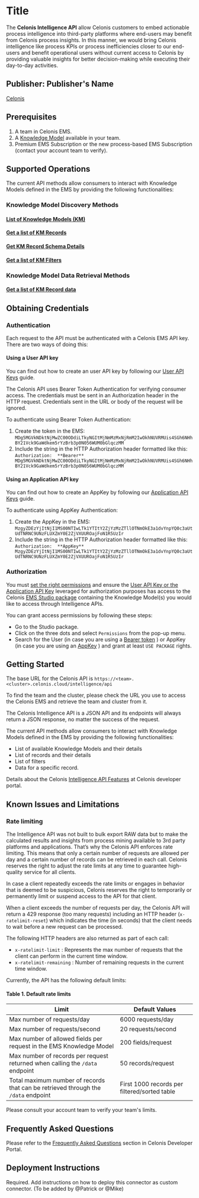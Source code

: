 # Title
The **Celonis Intelligence API** allow Celonis customers to embed actionable process intelligence into third-party platforms where end-users may benefit from Celonis process insights. In this manner, we would bring Celonis intelligence like process KPIs or process inefficiencies closer to our end-users and benefit operational users without current access to Celonis by providing valuable insights for better decision-making while executing their day-to-day activities.
## Publisher: Publisher's Name
[Celonis](https://www.celonis.com/) ​
## Prerequisites
1.  A team in Celonis EMS.
2.  A  [Knowledge Model](https://docs.celonis.com/en/knowledge-model.html)  available in your team.
3.  Premium EMS Subscription or the new process-based EMS Subscription (contact your account team to verify).
## Supported Operations
The current API methods allow consumers to interact with Knowledge Models defined in the EMS by providing the following functionalities:
### Knowledge Model Discovery Methods
####   [List of Knowledge Models (KM)](https://developer.celonis.com/openapi/reference/operation/getKnowledgeModel/)
####   [Get a list of KM Records](https://developer.celonis.com/openapi/reference/operation/getRecords/)
####   [Get KM Record Schema Details](https://developer.celonis.com/openapi/reference/operation/getRecordDetails/)
####   [Get a list of KM Filters](https://developer.celonis.com/openapi/reference/operation/getFilters/)
### Knowledge Model Data Retrieval Methods
####   [Get a list of KM Record data](https://developer.celonis.com/openapi/reference/operation/getRecordDataResult/)
## Obtaining Credentials
### Authentication
Each request to the API must be authenticated with a Celonis EMS API key. There are two ways of doing this:
#### Using a User API key
You can find out how to create an user API key by following our  [User API Keys](https://docs.celonis.com/en/user-profile.html)  guide.

The Celonis API uses Bearer Token Authentication for verifying consumer access. The credentials must be sent in an Authorization header in the HTTP request. Credentials sent in the URL or body of the request will be ignored.

To authenticate using Bearer Token Authentication:

1.  Create the token in the EMS:    `MDg5MGVkNDktNjMwZC00ODdiLTkyNGItMjNmMzMxNjRmM2IwOkhNUVRMUis4SGh6NHhBY21Vck9GaWdkem5rYzBrb3p0N056WUM0bGlqczMM`
2.  Include the string in the HTTP Authorization header formatted like this:  
    `Authorization:  **Bearer** MDg5MGVkNDktNjMwZC00ODdiLTkyNGItMjNmMzMxNjRmM2IwOkhNUVRMUis4SGh6NHhBY21Vck9GaWdkem5rYzBrb3p0N056WUM0bGlqczMM`

#### Using an Application API key
You can find out how to create an AppKey by following our  [Application API Keys](https://docs.celonis.com/en/application-keys.html)  guide.

To authenticate using AppKey Authentication:

1.  Create the AppKey in the EMS:  
`MzgyZDEzYjItNjI1MS00NTIwLTk1YTItY2ZjYzMzZTllOTNmOkE3a1dvYnpYQ0c3aUtUdTNRNC9UNzFLUXZmY0E2ZjVXUUROajFoN1R5UzIr`
2.  Include the string in the HTTP Authorization header formatted like this:  
    `Authorization:  **AppKey** MzgyZDEzYjItNjI1MS00NTIwLTk1YTItY2ZjYzMzZTllOTNmOkE3a1dvYnpYQ0c3aUtUdTNRNC9UNzFLUXZmY0E2ZjVXUUROajFoN1R5UzIr`

### Authorization
You must  [set the right permissions](https://docs.celonis.com/en/studio-spaces.html#UUID-c98ebc9f-fda1-c4fd-8182-8569193bc1cd_id_StudioSpaces-SpacePermissions)  and ensure the  [User API Key or the Application API Key](https://developer.celonis.com/intelligence-api/getting-started/#authentication)  leveraged for authorization purposes has access to the Celonis  [EMS Studio package](https://docs.celonis.com/en/studio.html#UUID-54a37cea-24d8-8459-8668-a517455a4e19_id_Studio-Workingwithpackages)  containing the Knowledge Model(s) you would like to access through Intelligence APIs.

You can grant access permissions by following these steps:

-   Go to the Studio package.
-   Click on the three dots and select  `Permissions`  from the pop-up menu.
-   Search for the User (in case you are using a  [Bearer token](https://developer.celonis.com/intelligence-api/getting-started/#using-a-user-api-key)  ) or AppKey (in case you are using an  [AppKey](https://developer.celonis.com/intelligence-api/getting-started/#using-an-application-api-keystrong-user-independent-one)  ) and grant at least  `USE PACKAGE`  rights.

## Getting Started
The base URL for the Celonis API is  `https://<team>.<cluster>.celonis.cloud/intelligence/api`

To find the team and the cluster, please check the URL you use to access the Celonis EMS and retrieve the team and cluster from it.

The Celonis Intelligence API is a JSON API and its endpoints will always return a JSON response, no matter the success of the request.

The current API methods allow consumers to interact with Knowledge Models defined in the EMS by providing the following functionalities:

-   List of available Knowledge Models and their details
-   List of records and their details
-   List of filters
-   Data for a specific record.

Details about the Celonis [Intelligence API Features](https://developer.celonis.com/intelligence-api/features/) at Celonis developer portal.

## Known Issues and Limitations

### Rate limiting
The Intelligence API was not built to bulk export RAW data but to make the calculated results and insights from process mining available to 3rd party platforms and applications. That’s why the Celonis API enforces rate limiting. This means that only a certain number of requests are allowed per day and a certain number of records can be retrieved in each call. Celonis reserves the right to adjust the rate limits at any time to guarantee high-quality service for all clients.

In case a client repeatedly exceeds the rate limits or engages in behavior that is deemed to be suspicious, Celonis reserves the right to temporarily or permanently limit or suspend access to the API for that client.

When a client exceeds the number of requests per day, the Celonis API will return a 429 response (too many requests) including an HTTP header (`x-ratelimit-reset`) which indicates the time (in seconds) that the client needs to wait before a new request can be processed.

The following HTTP headers are also returned as part of each call:

-   `x-ratelimit-limit`  : Represents the max number of requests that the client can perform in the current time window.
-   `x-ratelimit-remaining`  : Number of remaining requests in the current time window.

Currently, the API has the following default limits:

#### Table 1. Default rate limits

| **Limit** | **Default Values** |
|--|--|
| Max number of requests/day | 6000 requests/day |
| Max number of requests/second | 20 requests/second |
| Max number of allowed fields per request in the EMS Knowledge Model | 200 fields/request |
| Max number of records per request returned when calling the  `/data`  endpoint | 50 records/request |
| Total maximum number of records that can be retrieved through the  `/data`  endpoint | First 1000 records per filtered/sorted table |

Please consult your account team to verify your team's limits.

## Frequently Asked Questions
Please refer to the  [Frequently Asked Questions](https://developer.celonis.com/intelligence-api/faq/) section in Celonis Developer Portal.
## Deployment Instructions
Required. Add instructions on how to deploy this connector as custom connector. 
(To be added by @Patrick or @Mike)